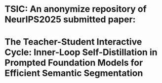 # TSIC: An anonymize repository of NeurIPS2025 submitted paper: 
# The Teacher-Student Interactive  Cycle: Inner-Loop Self-Distillation in Prompted Foundation Models for Efficient Semantic Segmentation
